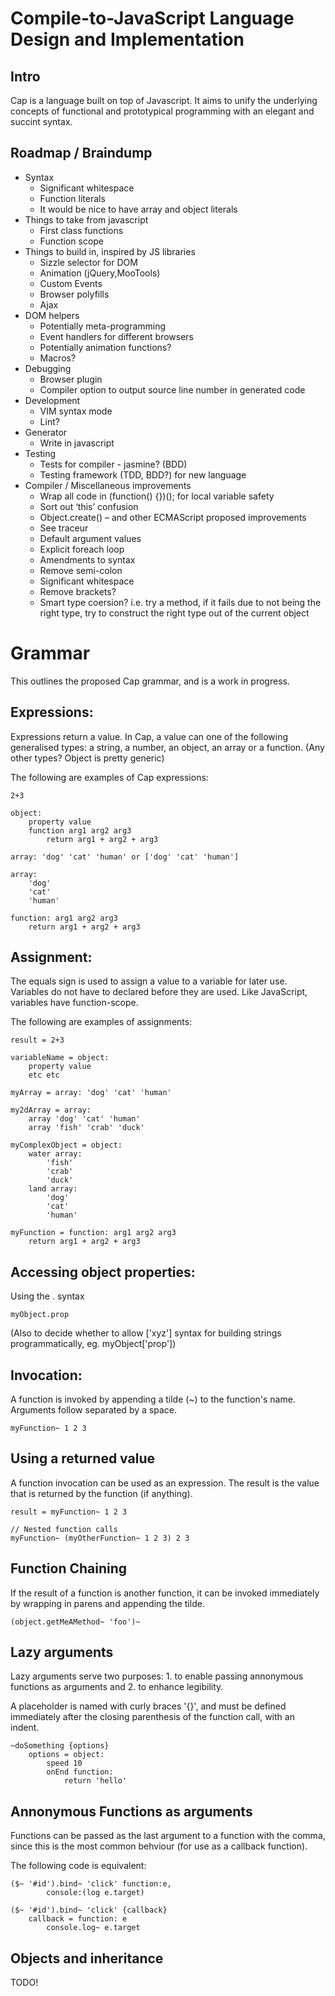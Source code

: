 # Compile-to-JavaScript Language Design and Implementation

## Intro

Cap is a language built on top of Javascript. It aims to unify the underlying concepts of
functional and prototypical programming with an elegant and succint syntax.

## Roadmap / Braindump

- Syntax
	- Significant whitespace
	- Function literals
	- It would be nice to have array and object literals
- Things to take from javascript
	- First class functions
	- Function scope
- Things to build in, inspired by JS libraries
	- Sizzle selector for DOM
	- Animation (jQuery,MooTools)
	- Custom Events
	- Browser polyfills
	- Ajax
- DOM helpers
	- Potentially meta-programming
	- Event handlers for different browsers
	- Potentially animation functions?
	- Macros?
- Debugging
	- Browser plugin
	- Compiler option to output source line number in generated code
- Development
	- VIM syntax mode
	- Lint?
- Generator
	- Write in javascript
- Testing
	- Tests for compiler - jasmine? (BDD)
	- Testing framework (TDD, BDD?) for new language
- Compiler / Miscellaneous improvements
	- Wrap all code in (function() {})(); for local variable safety
	- Sort out ‘this’ confusion
	- Object.create() – and other ECMAScript proposed improvements
	- See traceur
	- Default argument values
	- Explicit foreach loop
	- Amendments to syntax
	- Remove semi-colon
	- Significant whitespace
	- Remove brackets?
	- Smart type coersion? i.e. try a method, if it fails due to not being the right type, try to construct the right type out of the current object


# Grammar

This outlines the proposed Cap grammar, and is a work in progress.

## Expressions:

Expressions return a value. In Cap, a value can one of the following generalised
types: a string, a number, an object, an array or a function. (Any other types? Object is pretty generic)

The following are examples of Cap expressions:

	2+3

	object:
		property value
		function arg1 arg2 arg3
			return arg1 + arg2 + arg3

	array: 'dog' 'cat' 'human' or ['dog' 'cat' 'human']

	array:
		'dog'
		'cat'
		'human'

	function: arg1 arg2 arg3
		return arg1 + arg2 + arg3

## Assignment:

The equals sign is used to assign a value to a variable for later use. Variables do
not have to declared before they are used. Like JavaScript, variables have function-scope.

The following are examples of assignments:

	result = 2+3

	variableName = object:
		property value
		etc etc

	myArray = array: 'dog' 'cat' 'human'

	my2dArray = array:
		array 'dog' 'cat' 'human'
		array 'fish' 'crab' 'duck'

	myComplexObject = object:
		water array:
			'fish'
			'crab'
			'duck'
		land array:
			'dog'
			'cat'
			'human'

	myFunction = function: arg1 arg2 arg3
		return arg1 + arg2 + arg3

## Accessing object properties:

Using the . syntax

	myObject.prop

(Also to decide whether to allow ['xyz'] syntax for building 
strings programmatically, eg. myObject['prop'])


## Invocation:

A function is invoked by appending a tilde (~) to the function's name. Arguments follow separated by a space.

	myFunction~ 1 2 3


## Using a returned value

A function invocation can be used as an expression. The result is the value that is returned
by the function (if anything).

	result = myFunction~ 1 2 3
	
	// Nested function calls
	myFunction~ (myOtherFunction~ 1 2 3) 2 3


## Function Chaining

If the result of a function is another function, it can be invoked immediately by
wrapping in parens and appending the tilde.

	(object.getMeAMethod~ 'foo')~

## Lazy arguments

Lazy arguments serve two purposes: 1. to enable passing annonymous functions
as arguments and 2. to enhance legibility.

A placeholder is named with curly braces '{}', and must be defined immediately after the
closing parenthesis of the function call, with an indent.

	~doSomething {options}
		options = object:
			speed 10
			onEnd function:
				return 'hello'

## Annonymous Functions as arguments

Functions can be passed as the last argument to a function with the comma, since this is
the most common behviour (for use as a callback function).

The following code is equivalent:

	($~ '#id').bind~ 'click' function:e,
			console:(log e.target)

	($~ '#id').bind~ 'click' {callback}
		callback = function: e
			console.log~ e.target


## Objects and inheritance

TODO!

